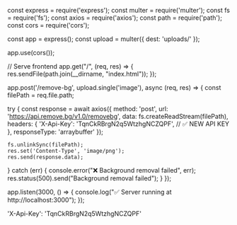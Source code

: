 const express = require('express');
const multer = require('multer');
const fs = require('fs');
const axios = require('axios');
const path = require('path');
const cors = require('cors');

const app = express();
const upload = multer({ dest: 'uploads/' });

app.use(cors());

// Serve frontend
app.get("/", (req, res) => {
  res.sendFile(path.join(__dirname, "index.html"));
});

app.post('/remove-bg', upload.single('image'), async (req, res) => {
  const filePath = req.file.path;

  try {
    const response = await axios({
      method: 'post',
      url: 'https://api.remove.bg/v1.0/removebg',
      data: fs.createReadStream(filePath),
      headers: {
        'X-Api-Key': 'TqnCkRBrgN2q5WtzhgNCZQPF', // ✅ NEW API KEY
      },
      responseType: 'arraybuffer'
    });

    fs.unlinkSync(filePath);
    res.set('Content-Type', 'image/png');
    res.send(response.data);
  } catch (err) {
    console.error("❌ Background removal failed", err);
    res.status(500).send("Background removal failed");
  }
});

app.listen(3000, () => {
  console.log("✅ Server running at http://localhost:3000");
});

'X-Api-Key': 'TqnCkRBrgN2q5WtzhgNCZQPF'